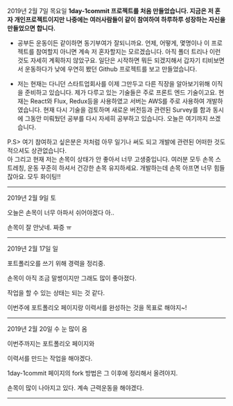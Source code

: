 2019년 2월 7일 목요일
**1day-1commit 프로젝트를 처음 만들었습니다.
지금은 저 혼자 개인프로젝트이지만 나중에는 여러사람들이 같이 참여하여 하루하루 성장하는 자신을 만들었으면 합니다.**

- 공부든 운동이든 같이하면 동기부여가 잘되니까요. 언제, 어떻게, 몇명이나 이 프로젝트를 참여할지 아니면 계속 저 혼자할지는 모르겠습니다.
아직 폴더 트리나 이런것도 자세히 계획하지 않았구요. 일단은 시작하면 뭐든 되겠지해서 갑자기 티비보면서 운동하다가 낮에 우연히 봤던 Github 프로젝트를
보고 만들었습니다.

- 저는 현재는 다니던 스타트업회사를 이제 그만두고 다른 직장을 알아보기위해 이직을 준비하고 있습니다.
제가 다루고 있는 기술들은 주로 프론트 엔드 기술이고요. 현재는 React와 Flux, Redux등을 사용하였고 서버는 AWS를 주로 사용하여 개발하였습니다.
현재 다시 기술을 검토하며 새로운 버전등과 관련된 Survey를 함과 동시에 그동안 미뤄뒀던 공부를 다시 자세히 공부하고 있습니다.
오늘은 여기까지 쓰겠습니다.


P.S> 여기 참여하고 싶은분은 저처럼 아무 일기나 써도 되고 개발에 관련된 어떠한 것도 적으셔도 상관없습니다.  
아 그리고 현재 저는 손목이 상태가 안 좋아서 너무 고생중입니다. 여러분 모두 손목 스트레칭, 운동 꾸준히 하셔서
건강한 손목 유지하세요. 개발하는데 손목 아프면 너무 힘들잖아요. 모두 화이팅!!

* * *

2019년 2월 9일 토

오늘은 손목이 너무 아파서 쉬어야겠다 아..  

손목이 잘 안낫네. 짜증 ㅠ

* * *

2019년 2월 17일 일

포트폴리오를 쓰기 위해 경력을 정리중.

손목이 아직 조금 말썽이지만 그래도 많이 좋아졌다.

작업을 할 수 있는 상태는 되는 것 같다.

이번주에 포트폴리오 페이지랑 이력서를 완성하는 것을 목표로 해야지~!

* * *

2019년 2월 20일 수 눈 많이 옴

이번주까지는 포트폴리오 페이지와

이력서를 만드는 작업을 해야겠다.

1day-1commit 페이지의 fork 방법은 그 이후에 정리해서 올려야지.

손목이 많이 나아지고 있다. 계속 근력운동을 해야겠다. 

* * *
